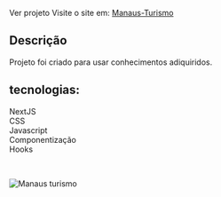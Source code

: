 Ver projeto
Visite o site em: [Manaus-Turismo]('https://manaus-turismo.vercel.app')

## Descrição

Projeto foi criado para usar conhecimentos adiquiridos.

## tecnologias:
NextJS<br>
CSS<br>
Javascript<br>
Componentização<br>
Hooks

<br>

<Image
  src="./public/assets/homeSection.png"
  alt="Manaus turismo"
  width={500}
  height={500}
/>

